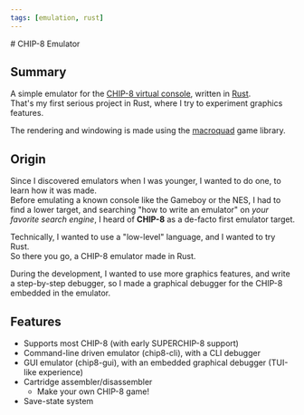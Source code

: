 ```yaml
---
tags: [emulation, rust]
---
```

<Back name="Projects" />
# CHIP-8 Emulator

<ProjectCard
    language="Rust"
    date="2018"
    status="paused"
    url="https://github.com/Srynetix/chip8"
    :screenshots="[$withBase('/images/chip-8.gif')]"
/>

## Summary

A simple emulator for the [CHIP-8 virtual console](https://en.wikipedia.org/wiki/CHIP-8), written in [Rust](https://www.rust-lang.org).  
That's my first serious project in Rust, where I try to experiment graphics features.

The rendering and windowing is made using the [macroquad](https://github.com/not-fl3/macroquad) game library.

## Origin

Since I discovered emulators when I was younger, I wanted to do one, to learn how it was made.  
Before emulating a known console like the Gameboy or the NES, I had to find a lower target, and searching "how to write an emulator" on _your favorite search engine_, I heard of **CHIP-8** as a de-facto first emulator target.

Technically, I wanted to use a "low-level" language, and I wanted to try Rust.  
So there you go, a CHIP-8 emulator made in Rust.

During the development, I wanted to use more graphics features, and write a step-by-step debugger, so I made a graphical debugger for the CHIP-8 embedded in the emulator.

## Features

- Supports most CHIP-8 (with early SUPERCHIP-8 support)
- Command-line driven emulator (chip8-cli), with a CLI debugger
- GUI emulator (chip8-gui), with an embedded graphical debugger (TUI-like experience)
- Cartridge assembler/disassembler
    - Make your own CHIP-8 game!
- Save-state system
